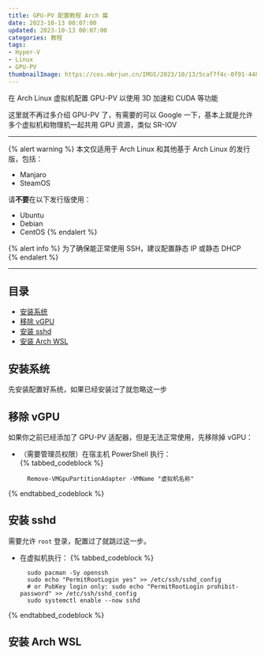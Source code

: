 ```yaml
---
title: GPU-PV 配置教程 Arch 篇
date: 2023-10-13 00:07:00
updated: 2023-10-13 00:07:00
categories: 教程
tags:
- Hyper-V
- Linux
- GPU-PV
thumbnailImage: https://cos.mbrjun.cn/IMGS/2023/10/13/5caf7f4c-0f91-4481-9fb5-ae5c4398bd33.webp
---
```

在 Arch Linux 虚拟机配置 GPU-PV 以使用 3D 加速和 CUDA 等功能  

这里就不再过多介绍 GPU-PV 了，有需要的可以 Google 一下，基本上就是允许多个虚拟机和物理机一起共用 GPU 资源，类似 SR-IOV  

<!-- more -->

---

{% alert warning %}
本文仅适用于 Arch Linux 和其他基于 Arch Linux 的发行版，包括：  
  - Manjaro
  - SteamOS

请**不要**在以下发行版使用：  
  - Ubuntu
  - Debian
  - CentOS
{% endalert %}

{% alert info %}
为了确保能正常使用 SSH，建议配置静态 IP 或静态 DHCP  
{% endalert %}

---

## 目录
- [安装系统](#安装系统)
- [移除 vGPU](#移除-vGPU)
- [安装 sshd](#安装-sshd)
- [安装 Arch WSL](#安装-Arch-WSL)

## 安装系统
先安装配置好系统，如果已经安装过了就忽略这一步  

## 移除 vGPU
如果你之前已经添加了 GPU-PV 适配器，但是无法正常使用，先移除掉 vGPU：  

- （需要管理员权限）在宿主机 PowerShell 执行：  
{% tabbed_codeblock %}
    <!-- tab pwsh -->
        Remove-VMGpuPartitionAdapter -VMName "虚拟机名称"
    <!-- endtab -->
{% endtabbed_codeblock %}

## 安装 sshd
需要允许 ``root`` 登录，配置过了就跳过这一步。  

- 在虚拟机执行：
{% tabbed_codeblock %}
    <!-- tab sh -->
        sudo pacman -Sy openssh
        sudo echo "PermitRootLogin yes" >> /etc/ssh/sshd_config
        # or PubKey login only: sudo echo "PermitRootLogin prohibit-password" >> /etc/ssh/sshd_config
        sudo systemctl enable --now sshd
    <!-- endtab -->
{% endtabbed_codeblock %}

## 安装 Arch WSL
